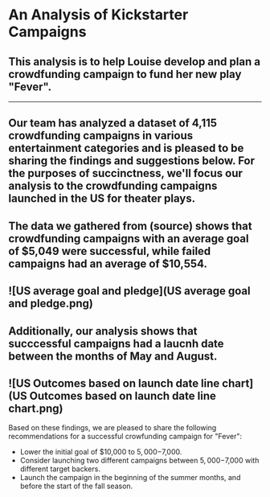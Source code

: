 # An Analysis of Kickstarter Campaigns
## This analysis is to help Louise develop and plan a crowdfunding campaign to fund her new play "Fever".
---
Our team has analyzed a dataset of 4,115 crowdfunding campaigns in various entertainment categories and is pleased to be sharing the findings and suggestions below. For the purposes of succinctness, we'll focus our analysis to the crowdfunding campaigns launched in the US for theater plays.
---
The data we gathered from (source) shows that crowdfunding campaigns with an average goal of $5,049 were successful, while failed campaigns had an average of $10,554. 
---
![US average goal and pledge](US average goal and pledge.png)
---
Additionally, our analysis shows that succcessful campaigns had a laucnh date between the months of May and August. 
---
![US Outcomes based on launch date line chart](US Outcomes based on launch date line chart.png)
---
Based on these findings, we are pleased to share the following recommendations for a successful crowfunding campaign for "Fever":
* Lower the initial goal of $10,000 to $5,000-$7,000.
* Consider launching two different campaigns between $5,000-$7,000 with different target backers. 
* Launch the campaign in the beginning of the summer months, and before the start of the fall season.
